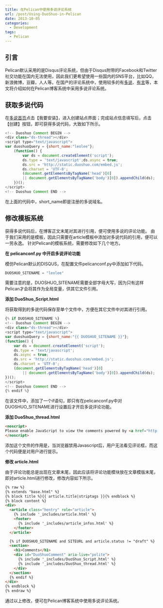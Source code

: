 ```yaml
---
title: 在Pelican中使用多说评论系统
url: /post/Using-DuoShuo-in-Pelican
date: 2013-10-05
categories:
  - Development
tags:
  - Pelican
---
```


## 引言

Pelican默认采用的是Disqus评论系统，但由于Disqus附带的Facebook和Twitter社交功能在国内无法使用，因此我们更希望使用一些国内的SNS平台，比如QQ，新浪微博，豆瓣，人人等。在国产的评论系统中，使用较多的有[多说](http://duoshuo.com)、[有言](http://www.uyan.cc/)等，本文将介绍如何在Pelican博客系统中采用多说评论系统。

## 获取多说代码

在[多说首页](http://duoshuo.com)点击【我要安装】，进入创建站点界面；完成站点信息填写后，点击【创建】按钮，即可获得多说代码，大致如下所示。
```javascript
<!-- Duoshuo Comment BEGIN -->
<div class="ds-thread"></div>
<script type="text/javascript">
var duoshuoQuery = {short_name:"leolee"};
    (function() {
        var ds = document.createElement('script');
        ds.type = 'text/javascript';ds.async = true;
        ds.src = 'http://static.duoshuo.com/embed.js';
        ds.charset = 'UTF-8';
        (document.getElementsByTagName('head')[0]
        || document.getElementsByTagName('body')[0]).appendChild(ds);
    })();
</script>
<!-- Duoshuo Comment END -->
```

在上面的代码中，short_name即是注册的多说域名。

## 修改模板系统

获得多说代码后，在博客正文末尾对其进行引用，便可使用多说的评论功能。
由于我们采用的是模板，因此只需要在article模板中添加对多说代码的引用，便可以一劳永逸。
针对Pelican的模板系统，需要修改如下几个地方。

**在 pelicanconf.py 中开启多说评论功能**

模仿Pelican默认的DISQUS，在配置文件pelicanconf.py中添加如下代码。
```python
DUOSHUO_SITENAME = "leolee"
```
需要注意的是，DUOSHUO_SITENAME需要全部字母大写，因为只有这样Pelican才会将其作为全局变量，供其它文件引用。

**添加 DuoShuo_Script.html**

将获取得到的多说代码保存至单个文件中，方便在其它文件中对其进行引用。
```javascript
{% if DUOSHUO_SITENAME %}
<!-- Duoshuo Comment BEGIN -->
<div class="ds-thread"></div>
<script type="text/javascript">
var duoshuoQuery = {short_name:"{{ DUOSHUO_SITENAME }}"};
(function() {
    var ds = document.createElement('script');
    ds.type = 'text/javascript';
    ds.async = true;
    ds.src = 'http://static.duoshuo.com/embed.js';
    ds.charset = 'UTF-8';
    (document.getElementsByTagName('head')[0]
        || document.getElementsByTagName('body')[0]).appendChild(ds);
})();
</script>
<!-- Duoshuo Comment END -->
{% endif %}
```

在该文件中，添加了一个if语句，即只有在pelicanconf.py中对DUOSHUO_SITENAME进行设置后才开启多说评论功能。

**添加 DuoShuo_thread.html**

```html
<noscript>
Please enable JavaScript to view the comments powered by <a href="http://duoshuo.com/">DuoShuo</a>.
</noscript>
```

添加这个文件的作用是，当浏览器禁用Javascript后，用户无法看见评论框，而这个代码便是对用户进行提示。

**修改 article.html**

由于评论功能总是出现在文章末尾，因此应该将评论功能模块放在文章模版末尾，即对article.html进行修改，修改内容如下所示。
```html
{% raw %}
{% extends "base.html" %}
{% block title %}{{ article.title|striptags }}{% endblock %}
{% block content %}
<div>
  <article class="hentry" role="article">
    {% include '_includes/article.html' %}
    <footer>
      {% include '_includes/article_infos.html' %}
    </footer>
  </article>

  {% if DUOSHUO_SITENAME and SITEURL and article.status != "draft" %}
  <section>
    <h1>Comments</h1>
    <div id="DuoShuoComment" aria-live="polite">
      {% include '_includes/DuoShuo_Script.html' %}
      {% include '_includes/DuoShuo_thread.html' %}
    </div>
  </section>
  {% endif %}
</div>
{% endblock %}
{% endraw %}
```

通过以上修改，便可在Pelican博客系统中使用多说评论系统。
